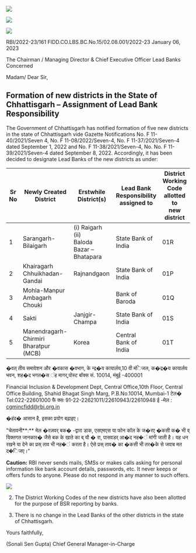 ![](_page_0_Picture_0.jpeg)

![](_page_0_Picture_1.jpeg)

![](_page_0_Picture_2.jpeg)

RBI/2022-23/161 FIDD.CO.LBS.BC.No.15/02.08.001/2022-23 January 06, 2023

The Chairman / Managing Director & Chief Executive Officer Lead Banks Concerned

Madam/ Dear Sir,

## **Formation of new districts in the State of Chhattisgarh – Assignment of Lead Bank Responsibility**

The Government of Chhattisgarh has notified formation of five new districts in the state of Chhattisgarh vide Gazette Notifications No. F 11-40/2021/Seven 4, No. F 11-08/2022/Seven-4, No. F 11-37/2021/Seven-4 dated September 1, 2022 and No. F 11-38/2021/Seven-4, No. No. F 11-39/2021/Seven-4 dated September 8, 2022. Accordingly, it has been decided to designate Lead Banks of the new districts as under:

| Sr<br>No | Newly Created District                   | Erstwhile District(s)                                 | Lead Bank<br>Responsibility<br>assigned to | District Working<br>Code allotted to<br>new district |
|----------|------------------------------------------|-------------------------------------------------------|--------------------------------------------|------------------------------------------------------|
| 1        | Sarangarh-Bilaigarh                      | (i) Raigarh<br>(ii)<br>Baloda<br>Bazar –<br>Bhatapara | State Bank of<br>India                     | 01R                                                  |
| 2        | Khairagarh<br>Chhuikhadan-Gandai         | Rajnandgaon                                           | State Bank of<br>India                     | 01P                                                  |
| 3        | Mohla-Manpur<br>Ambagarh Chouki          |                                                       | Bank of Baroda                             | 01Q                                                  |
| 4        | Sakti                                    | Janjgir-Champa                                        | State Bank of<br>India                     | 01S                                                  |
| 5        | Manendragarh-Chirmiri<br>Bharatpur (MCB) | Korea                                                 | Central<br>Bank of<br>India                | 01T                                                  |

�वत् तीय समावेशन और �वकास �वभाग, के न्द्र�य कायार्लय,10 वी मंिजल, क�द्र�य कायार्लय भवन, शह�द भगत�स ंह मागर्,पोस्ट बॉक्स सं. 10014, मंबुई -400001

Financial Inclusion & Development Dept, Central Office,10th Floor, Central Office Building, Shahid Bhagat Singh Marg, P.B.No.10014, Mumbai-1 टेल� Tel:022-22601000 फै क्सः 91-22-22621011/22610943/22610948 ई -मेल : [cgmincfidd@rbi.org.in](mailto:cgmincfidd@rbi.org.in)

�हंद� आसान है, इसका प्रयोग बढ़ाइए।

"चेतावनी**:** मेल �रज़वर् बक� -द्वारा डाक, एसएमएस या फोन कॉल के ज�रए �कसी क� भी व् यिक्तगत जानकार� जैसे बक के खाते का ब् यौ � रा, पासवडर् आ�द नह�ं मांगी जाती है। यह धन रखने या देने का प्रस् ताव भी नह�ं करता है। ऐसे प्रस् ताव� का �कसी भी तर�के से जवाब मत द�िजए।"

**Caution:** RBI never sends mails, SMSs or makes calls asking for personal information like bank account details, passwords, etc. It never keeps or offers funds to anyone. Please do not respond in any manner to such offers.

![](_page_1_Picture_0.jpeg)

2. The District Working Codes of the new districts have also been allotted for the purpose of BSR reporting by banks.

3. There is no change in the Lead Banks of the other districts in the state of Chhattisgarh.

Yours faithfully,

(Sonali Sen Gupta) Chief General Manager-in-Charge